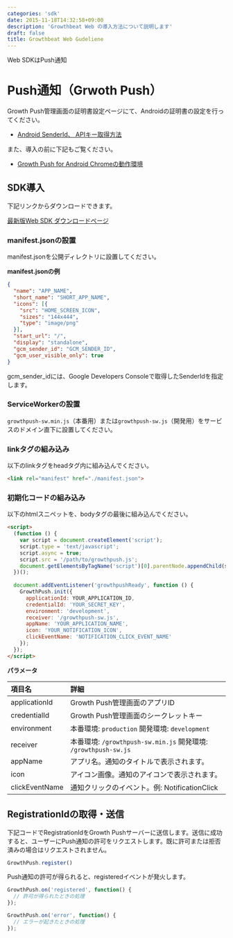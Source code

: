 ```yaml
---
categories: 'sdk'
date: 2015-11-18T14:32:58+09:00
description: 'Growthbeat Web の導入方法について説明します'
draft: false
title: Growthbeat Web Gudeliene
---
```


Web SDKはPush通知

# Push通知（Grwoth Push）

Growth Push管理画面の証明書設定ページにて、Androidの証明書の設定を行ってください。

- [Android SenderId、 APIキー取得方法](http://growthbeat.helpscoutdocs.com/article/23-gcm-api)
 
また、導入の前に下記もご覧ください。

- [Growth Push for Android Chromeの動作環境]()

## SDK導入

下記リンクからダウンロードできます。

[最新版Web SDK ダウンロードページ](http://support.growthbeat.com/sdk)

### manifest.jsonの設置

manifest.jsonを公開ディレクトリに設置してください。

**manifest.jsonの例**

```json
{
  "name": "APP_NAME",
  "short_name": "SHORT_APP_NAME",
  "icons": [{
    "src": "HOME_SCREEN_ICON",
    "sizes": "144x444",
    "type": "image/png"
  }],
  "start_url": "/",
  "display": "standalone",
  "gcm_sender_id": "GCM_SENDER_ID",
  "gcm_user_visible_only": true
}
```

gcm_sender_idには、Google Developers Consoleで取得したSenderIdを指定します。

### ServiceWorkerの設置

`growthpush-sw.min.js`（本番用）または`growthpush-sw.js`（開発用）をサービスのドメイン直下に設置してください。

### linkタグの組み込み

以下のlinkタグをheadタグ内に組み込んでください。

```html
<link rel="manifest" href="./manifest.json">
```

### 初期化コードの組み込み

以下のhtmlスニペットを、bodyタグの最後に組み込んでください。

```html
<script>
  (function () {
    var script = document.createElement('script');
    script.type = 'text/javascript';
    script.async = true;
    script.src = '/path/to/growthpush.js';
    document.getElementsByTagName('script')[0].parentNode.appendChild(script);
  })();
  
  document.addEventListener('growthpushReady', function () {
    GrowthPush.init({
      applicationId: YOUR_APPLICATION_ID,
      credentialId: 'YOUR_SECRET_KEY',
      environment: 'development',
      receiver: '/growthpush-sw.js',
      appName: 'YOUR_APPLICATION_NAME',
      icon: 'YOUR_NOTIFICATION_ICON',
      clickEventName: 'NOTIFICATION_CLICK_EVENT_NAME'
    });
  });
</script>
```

**パラメータ**

|項目名|詳細|
|:--|:--|
|applicationId| Growth Push管理画面のアプリID |
|credentialId| Growth Push管理画面のシークレットキー |
|environment| 本番環境: `production` 開発環境: `development` |
|receiver| 本番環境: `/growthpush-sw.min.js` 開発環境: `/growthpush-sw.js` | 
|appName| アプリ名。通知のタイトルで表示されます。 |
|icon| アイコン画像。通知のアイコンで表示されます。 |
|clickEventName| 通知クリックのイベント。例: NotificationClick |


## RegistrationIdの取得・送信

下記コードでRegistrationIdをGrowth Pushサーバーに送信します。送信に成功すると、ユーザーにPush通知の許可をリクエストします。既に許可または拒否済みの場合はリクエストされません。

```javascript
GrowthPush.register()
```

Push通知の許可が得られると、registeredイベントが発火します。

```javascript
GrowthPush.on('registered', function() {
  // 許可が得られたときの処理
});

GrowthPush.on('error', function() {
  // エラーが起きたときの処理
});
```

